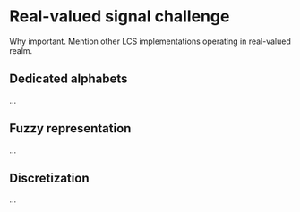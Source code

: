 # Real-valued signal challenge

Why important. Mention other LCS implementations operating in real-valued realm.

## Dedicated alphabets
...

## Fuzzy representation
...

## Discretization
...
